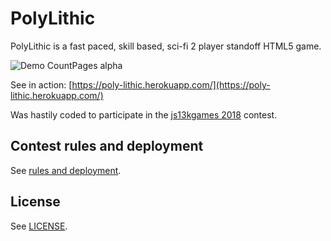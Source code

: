 # PolyLithic

PolyLithic is a fast paced, skill based, sci-fi 2 player standoff HTML5 game. 

![Demo CountPages alpha](preview.gif)

See in action: [https://poly-lithic.herokuapp.com/](https://poly-lithic.herokuapp.com/)

Was hastily coded to participate in the [js13kgames 2018](https://js13kgames.com/entries/polylithic) contest.

## Contest rules and deployment

See [rules and deployment](rules-and-deployment.md).

## License

See [LICENSE](LICENSE).

